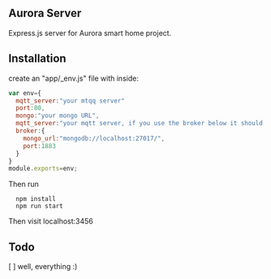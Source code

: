 
## Aurora Server
Express.js server for Aurora smart home project.

## Installation

create an "app/_env.js" file with inside:

```javascript
var env={
  mqtt_server:"your mtqq server"
  port:80,
  mongo:"your mongo URL",
  mqtt_server:"your mqtt server, if you use the broker below it should be mqtt://localhost:1883",
  broker:{
    mongo_url:"mongodb://localhost:27017/",
    port:1883
  }
}
module.exports=env;
```

Then run

```
  npm install
  npm run start
```

Then visit localhost:3456


## Todo
[ ] well, everything :)
